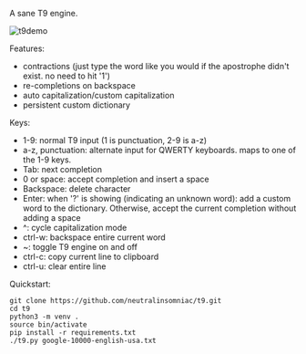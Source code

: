 A sane T9 engine.

![t9demo](https://pintobyte.com/tmp/t9_demo_light.gif)

Features:
- contractions (just type the word like you would if the apostrophe didn't exist. no need to hit '1')
- re-completions on backspace
- auto capitalization/custom capitalization
- persistent custom dictionary

Keys:
- 1-9: normal T9 input (1 is punctuation, 2-9 is a-z)
- a-z, punctuation: alternate input for QWERTY keyboards. maps to one of the 1-9 keys.
- Tab: next completion
- 0 or space: accept completion and insert a space
- Backspace: delete character
- Enter: when '?' is showing (indicating an unknown word): add a custom word to
  the dictionary. Otherwise, accept the current completion without adding a space
- ^: cycle capitalization mode
- ctrl-w: backspace entire current word
- ~: toggle T9 engine on and off
- ctrl-c: copy current line to clipboard
- ctrl-u: clear entire line

Quickstart:
```
git clone https://github.com/neutralinsomniac/t9.git
cd t9
python3 -m venv .
source bin/activate
pip install -r requirements.txt
./t9.py google-10000-english-usa.txt
```
